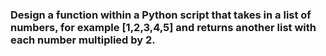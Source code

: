 ### Design a function within a Python script that takes in a list of numbers, for example [1,2,3,4,5] and returns another list with each number multiplied by 2.
